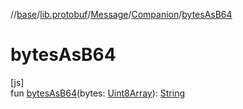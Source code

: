 //[base](../../../../index.md)/[lib.protobuf](../../index.md)/[Message](../index.md)/[Companion](index.md)/[bytesAsB64](bytes-as-b64.md)

# bytesAsB64

[js]\
fun [bytesAsB64](bytes-as-b64.md)(bytes: [Uint8Array](https://kotlinlang.org/api/latest/jvm/stdlib/org.khronos.webgl/-uint8-array/index.html)): [String](https://kotlinlang.org/api/latest/jvm/stdlib/kotlin/-string/index.html)
